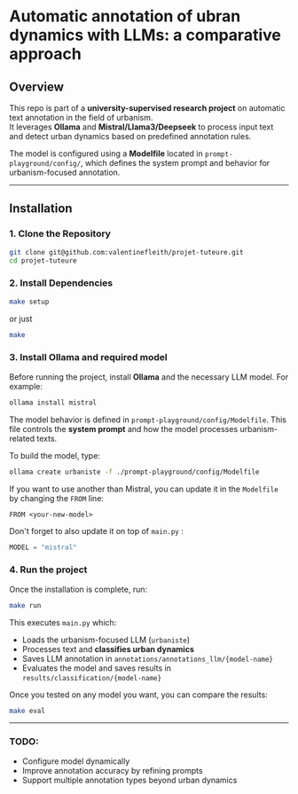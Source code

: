 # Automatic annotation of ubran dynamics with LLMs: a comparative approach

## Overview
This repo is part of a **university-supervised research project** on automatic text annotation in the field of urbanism.  
It leverages **Ollama** and **Mistral/Llama3/Deepseek** to process input text and detect urban dynamics based on predefined annotation rules.

The model is configured using a **Modelfile** located in `prompt-playground/config/`, which defines the system prompt and behavior for urbanism-focused annotation.

---

## Installation

### 1. Clone the Repository
```bash
git clone git@github.com:valentinefleith/projet-tuteure.git
cd projet-tuteure
```
### 2. Install Dependencies

```bash
make setup
```

or just

```bash
make
```

### 3. Install Ollama and required model
Before running the project, install **Ollama** and the necessary LLM model. For example:
```bash
ollama install mistral
```
The model behavior is defined in `prompt-playground/config/Modelfile`. This file controls the **system prompt** and how the model processes urbanism-related texts.

To build the model, type:
```bash
ollama create urbaniste -f ./prompt-playground/config/Modelfile
```

If you want to use another than Mistral, you can update it in the `Modelfile` by changing the `FROM` line:
```
FROM <your-new-model>
```
Don't forget to also update it on top of `main.py` :
```py
MODEL = "mistral"
```

### 4. Run the project
Once the installation is complete, run:

```bash
make run
```
This executes `main.py` which:
- Loads the urbanism-focused LLM (`urbaniste`)
- Processes text and **classifies urban dynamics**
- Saves LLM annotation in `annotations/annotations_llm/{model-name}`
- Evaluates the model and saves results in `results/classification/{model-name}`

Once you tested on any model you want, you can compare the results:
```bash
make eval
```

---
### TODO:
- Configure model dynamically
- Improve annotation accuracy by refining prompts
- Support multiple annotation types beyond urban dynamics
